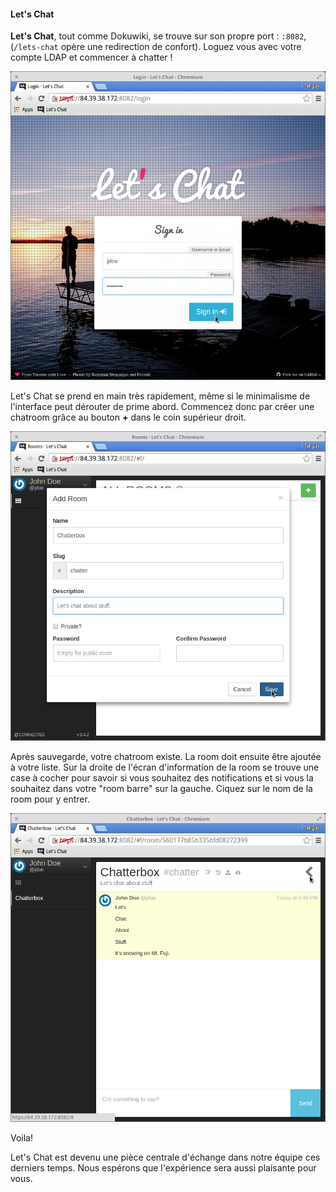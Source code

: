 
#### Let's Chat

**Let's Chat**, tout comme Dokuwiki, se trouve sur son propre port : `:8082`, (`/lets-chat` opère une redirection de confort). Loguez vous avec votre compte LDAP et commencer à chatter !

![Let's Chat Login](img/lets_chat_login.png)

Let's Chat se prend en main très rapidement, même si le minimalisme de l'interface peut dérouter de prime abord. Commencez donc par créer
une chatroom grâce au bouton **+** dans le coin supérieur droit.

![Create a Room](img/lets_chat_create_room.png)

Après sauvegarde, votre chatroom existe. La room doit ensuite être ajoutée à votre liste. Sur la droite de l'écran d'information de la room se trouve
une case à cocher pour savoir si vous souhaitez des notifications et si vous la souhaitez dans votre "room barre" sur la gauche. Ciquez sur le nom de
la room pour y entrer.

![Let's Chat Screenshot](img/lets_chat_screenshot.png)

Voila!

Let's Chat est devenu une pièce centrale d'échange dans notre équipe ces derniers temps. Nous espérons que l'expérience sera aussi plaisante pour vous.
